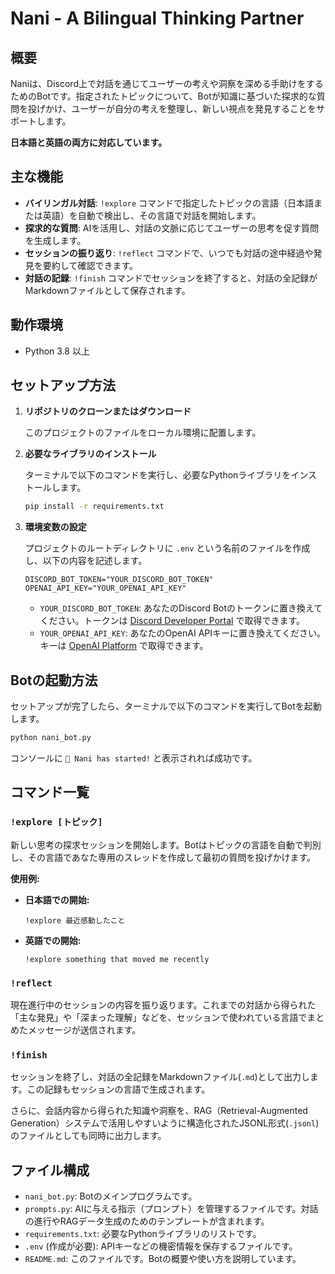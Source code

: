 # Nani - A Bilingual Thinking Partner

## 概要

Naniは、Discord上で対話を通じてユーザーの考えや洞察を深める手助けをするためのBotです。指定されたトピックについて、Botが知識に基づいた探求的な質問を投げかけ、ユーザーが自分の考えを整理し、新しい視点を発見することをサポートします。

**日本語と英語の両方に対応しています。**

## 主な機能

-   **バイリンガル対話**: `!explore` コマンドで指定したトピックの言語（日本語または英語）を自動で検出し、その言語で対話を開始します。
-   **探求的な質問**: AIを活用し、対話の文脈に応じてユーザーの思考を促す質問を生成します。
-   **セッションの振り返り**: `!reflect` コマンドで、いつでも対話の途中経過や発見を要約して確認できます。
-   **対話の記録**: `!finish` コマンドでセッションを終了すると、対話の全記録がMarkdownファイルとして保存されます。

## 動作環境

-   Python 3.8 以上

## セットアップ方法

1.  **リポジトリのクローンまたはダウンロード**
    
    このプロジェクトのファイルをローカル環境に配置します。
    
2.  **必要なライブラリのインストール**
    
    ターミナルで以下のコマンドを実行し、必要なPythonライブラリをインストールします。
    
    ```bash
    pip install -r requirements.txt
    ```
    
3.  **環境変数の設定**
    
    プロジェクトのルートディレクトリに `.env` という名前のファイルを作成し、以下の内容を記述します。
    
    ```
    DISCORD_BOT_TOKEN="YOUR_DISCORD_BOT_TOKEN"
    OPENAI_API_KEY="YOUR_OPENAI_API_KEY"
    ```
    
    -   `YOUR_DISCORD_BOT_TOKEN`: あなたのDiscord Botのトークンに置き換えてください。トークンは [Discord Developer Portal](https://discord.com/developers/applications) で取得できます。
    -   `YOUR_OPENAI_API_KEY`: あなたのOpenAI APIキーに置き換えてください。キーは [OpenAI Platform](https://platform.openai.com/api-keys) で取得できます。
    

## Botの起動方法

セットアップが完了したら、ターミナルで以下のコマンドを実行してBotを起動します。

```bash
python nani_bot.py
```

コンソールに `🧠 Nani has started!` と表示されれば成功です。

## コマンド一覧

### `!explore [トピック]`

新しい思考の探求セッションを開始します。Botはトピックの言語を自動で判別し、その言語であなた専用のスレッドを作成して最初の質問を投げかけます。

**使用例:**

-   **日本語での開始:**
    
    ```
    !explore 最近感動したこと
    ```
    
-   **英語での開始:**
    
    ```
    !explore something that moved me recently
    ```
    

### `!reflect`

現在進行中のセッションの内容を振り返ります。これまでの対話から得られた「主な発見」や「深まった理解」などを、セッションで使われている言語でまとめたメッセージが送信されます。

### `!finish`

セッションを終了し、対話の全記録をMarkdownファイル(`.md`)として出力します。この記録もセッションの言語で生成されます。

さらに、会話内容から得られた知識や洞察を、RAG（Retrieval-Augmented Generation）システムで活用しやすいように構造化されたJSONL形式(`.jsonl`)のファイルとしても同時に出力します。

## ファイル構成

-   `nani_bot.py`: Botのメインプログラムです。
-   `prompts.py`: AIに与える指示（プロンプト）を管理するファイルです。対話の進行やRAGデータ生成のためのテンプレートが含まれます。
-   `requirements.txt`: 必要なPythonライブラリのリストです。
-   `.env` (作成が必要): APIキーなどの機密情報を保存するファイルです。
-   `README.md`: このファイルです。Botの概要や使い方を説明しています。 